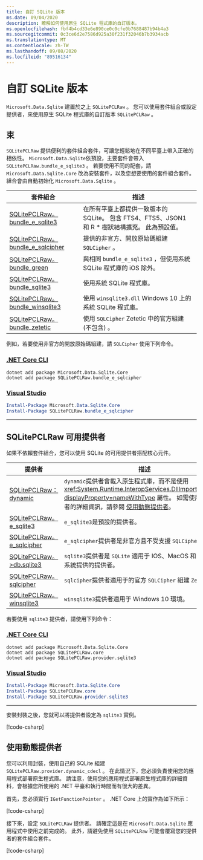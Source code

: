```yaml
---
title: 自訂 SQLite 版本
ms.date: 09/04/2020
description: 瞭解如何使用原生 SQLite 程式庫的自訂版本。
ms.openlocfilehash: fbf4b4cd33e6e890ce0c0cfe0b7688487b94b4a3
ms.sourcegitcommit: 0c3ce6d2e7586d925a30f231f32046b7b3934acb
ms.translationtype: MT
ms.contentlocale: zh-TW
ms.lasthandoff: 09/08/2020
ms.locfileid: "89516134"
---
```

# <a name="custom-sqlite-versions"></a>自訂 SQLite 版本

`Microsoft.Data.Sqlite` 建置於之上 `SQLitePCLRaw` 。 您可以使用套件組合或設定提供者，來使用原生 SQLite 程式庫的自訂版本 `SQLitePCLRaw` 。

## <a name="bundles"></a>束

`SQLitePCLRaw` 提供便利的套件組合套件，可讓您輕鬆地在不同平臺上帶入正確的相依性。 `Microsoft.Data.Sqlite`依預設，主要套件會帶入 `SQLitePCLRaw.bundle_e_sqlite3` 。 若要使用不同的配套，請 `Microsoft.Data.Sqlite.Core` 改為安裝套件，以及您想要使用的套件組合套件。 組合會由自動初始化 `Microsoft.Data.Sqlite` 。

| 套件組合 | 描述 |
|--|--|
| [SQLitePCLRaw。 bundle_e_sqlite3](https://www.nuget.org/packages/SQLitePCLRaw.bundle_e_sqlite3) | 在所有平臺上都提供一致版本的 SQLite。 包含 FTS4、FTS5、JSON1 和 R * 樹狀結構擴充。 此為預設值。 |
| [SQLitePCLRaw。 bundle_e_sqlcipher](https://www.nuget.org/packages/SQLitePCLRaw.bundle_e_sqlcipher) | 提供的非官方、開放原始碼組建 `SQLCipher` 。 |
| [SQLitePCLRaw。 bundle_green](https://www.nuget.org/packages/SQLitePCLRaw.bundle_green) | 與相同 `bundle_e_sqlite3` ，但使用系統 SQLite 程式庫的 iOS 除外。 |
| [SQLitePCLRaw。 bundle_sqlite3](https://www.nuget.org/packages/SQLitePCLRaw.bundle_sqlite3) | 使用系統 SQLite 程式庫。 |
| [SQLitePCLRaw。 bundle_winsqlite3](https://www.nuget.org/packages/SQLitePCLRaw.bundle_winsqlite3) | 使用 `winsqlite3.dll` Windows 10 上的系統 SQLite 程式庫。 |
| [SQLitePCLRaw。 bundle_zetetic](https://www.nuget.org/packages/SQLitePCLRaw.bundle_zetetic) | 使用 `SQLCipher` Zetetic 中的官方組建 (不包含) 。 |

例如，若要使用非官方的開放原始碼組建，請 `SQLCipher` 使用下列命令。

### <a name="net-core-cli"></a>[.NET Core CLI](#tab/netcore-cli)

```dotnetcli
dotnet add package Microsoft.Data.Sqlite.Core
dotnet add package SQLitePCLRaw.bundle_e_sqlcipher
```

### <a name="visual-studio"></a>[Visual Studio](#tab/visual-studio)

``` PowerShell
Install-Package Microsoft.Data.Sqlite.Core
Install-Package SQLitePCLRaw.bundle_e_sqlcipher
```

---

## <a name="sqlitepclraw-available-providers"></a>SQLitePCLRaw 可用提供者

如果不依賴套件組合，您可以使用 SQLite 的可用提供者搭配核心元件。

| 提供者 | 描述 |
|--|--|
| [SQLitePCLRaw： dynamic](https://www.nuget.org/packages/SQLitePCLRaw.provider.dynamic) | `dynamic`提供者會載入原生程式庫，而不是使用 <xref:System.Runtime.InteropServices.DllImportAttribute?displayProperty=nameWithType> 屬性。 如需使用此提供者的詳細資訊，請參閱 [使用動態提供者](#use-the-dynamic-provider)。 |
| [SQLitePCLRaw。 e_sqlite3](https://www.nuget.org/packages/SQLitePCLRaw.provider.e_sqlite3) | `e_sqlite3`是預設的提供者。 |
| [SQLitePCLRaw。 e_sqlcipher](https://www.nuget.org/packages/SQLitePCLRaw.provider.e_sqlcipher) | `e_sqlcipher`提供者是非官方且不受支援 `SQLCipher` 。 |
| [SQLitePCLRaw。 >db.sqlite3](https://www.nuget.org/packages/SQLitePCLRaw.provider.sqlite3) | `sqlite3`提供者是 `SQLite` 適用于 IOS、MacOS 和 Linux 的系統提供的提供者。 |
| [SQLitePCLRaw。 sqlcipher](https://www.nuget.org/packages/SQLitePCLRaw.provider.sqlcipher) | `sqlcipher`提供者適用于的官方 `SQLCipher` 組建 `Zetetic` 。 |
| [SQLitePCLRaw。 winsqlite3](https://www.nuget.org/packages/SQLitePCLRaw.provider.winsqlite3) | `winsqlite3`提供者適用于 Windows 10 環境。 |

若要使用 `sqlite3` 提供者，請使用下列命令：

### <a name="net-core-cli"></a>[.NET Core CLI](#tab/netcore-cli)

```dotnetcli
dotnet add package Microsoft.Data.Sqlite.Core
dotnet add package SQLitePCLRaw.core
dotnet add package SQLitePCLRaw.provider.sqlite3
```

### <a name="visual-studio"></a>[Visual Studio](#tab/visual-studio)

``` PowerShell
Install-Package Microsoft.Data.Sqlite.Core
Install-Package SQLitePCLRaw.core
Install-Package SQLitePCLRaw.provider.sqlite3
```

---

安裝封裝之後，您就可以將提供者設定為 `sqlite3` 實例。

[!code-csharp[](../../../../samples/snippets/standard/data/sqlite/SqliteProviderSample/Program.cs)]

## <a name="use-the-dynamic-provider"></a>使用動態提供者

您可以利用封裝，使用自己的 SQLite 組建 `SQLitePCLRaw.provider.dynamic_cdecl` 。 在此情況下，您必須負責使用您的應用程式部署原生程式庫。 請注意，使用您的應用程式部署原生程式庫的詳細資料，會根據您所使用的 .NET 平臺和執行時間而有很大的差異。

首先，您必須實行 `IGetFunctionPointer` 。 .NET Core 上的實作為如下所示：

[!code-csharp[](../../../../samples/snippets/standard/data/sqlite/SystemLibrarySample/Program.cs?name=snippet_NativeLibraryAdapter)]

接下來，設定 `SQLitePCLRaw` 提供者。 請確定這是在 `Microsoft.Data.Sqlite` 應用程式中使用之前完成的。 此外，請避免使用 `SQLitePCLRaw` 可能會覆寫您的提供者的套件組合套件。

[!code-csharp[](../../../../samples/snippets/standard/data/sqlite/SystemLibrarySample/Program.cs?name=snippet_SetProvider)]
